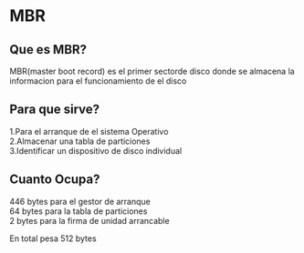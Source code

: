 # MBR
## Que es MBR?
MBR(master boot record) es el primer sectorde disco donde se almacena la informacion para el funcionamiento de el disco

## Para que sirve?
1.Para el arranque de el sistema Operativo  
2.Almacenar una tabla de particiones  
3.Identificar un dispositivo de disco individual  

## Cuanto Ocupa?
446 bytes para el gestor de arranque  
64 bytes para la tabla de particiones  
2 bytes para la firma de unidad arrancable

En total pesa 512 bytes
